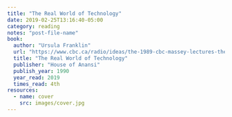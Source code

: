 ```yaml
---
title: "The Real World of Technology"
date: 2019-02-25T13:16:40-05:00
category: reading
notes: "post-file-name"
book:
  author: "Ursula Franklin"
  url: "https://www.cbc.ca/radio/ideas/the-1989-cbc-massey-lectures-the-real-world-of-technology-1.2946845"
  title: "The Real World of Technology"
  publisher: "House of Anansi"
  publish_year: 1990
  year_read: 2019
  times_read: 4th
resources:
  - name: cover
    src: images/cover.jpg
---
```


